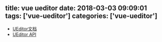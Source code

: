 title: vue ueditor
date: 2018-03-03 09:09:01
tags: ['vue-ueditor']
categories: ['vue-ueditor']
---

* [UEditor文档](http://fex.baidu.com/ueditor/)
* [UEditor API](http://ueditor.baidu.com/doc/)